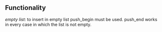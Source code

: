 ## Functionality
_empty list_: to insert in empty list push_begin must be used. push_end works in every case in which the list is not empty.
